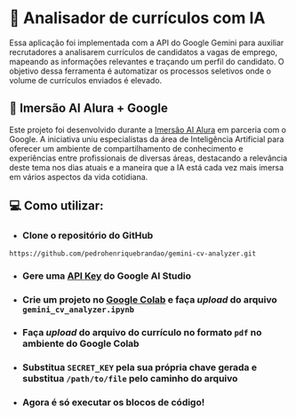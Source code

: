 # 📃 Analisador de currículos com IA 

Essa aplicação foi implementada com a API do Google Gemini para auxiliar recrutadores a analisarem currículos de candidatos a vagas de emprego, mapeando as informações relevantes e traçando um perfil do candidato. O objetivo dessa ferramenta é automatizar os processos seletivos onde o volume de currículos enviados é elevado.

## 🚀 Imersão AI Alura + Google
Este projeto foi desenvolvido durante a [Imersão AI Alura](https://www.alura.com.br/imersao-ia-google-gemini) em parceria com o Google. A iniciativa uniu especialistas da área de Inteligência Artificial para oferecer um ambiente de compartilhamento de conhecimento e experiências entre profissionais de diversas áreas, destacando a relevância deste tema nos dias atuais e a maneira que a IA está cada vez mais imersa em vários aspectos da vida cotidiana.

## 💻 Como utilizar:

- ### Clone o repositório do GitHub
```
https://github.com/pedrohenriquebrandao/gemini-cv-analyzer.git
```
- ### Gere uma [API Key](https://aistudio.google.com/app/apikey?utm_source=website&utm_medium=referral&utm_campaign=Alura&utm_content=) do Google AI Studio
- ### Crie um projeto no [Google Colab](https://colab.research.google.com/) e faça *upload* do arquivo `gemini_cv_analyzer.ipynb` 
- ### Faça *upload* do arquivo do currículo no formato `pdf` no ambiente do Google Colab
- ### Substitua `SECRET_KEY` pela sua própria chave gerada e substitua `/path/to/file` pelo caminho do arquivo
- ### Agora é só executar os blocos de código!
  
